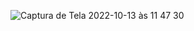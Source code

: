 ![Captura de Tela 2022-10-13 às 11 47 30](https://user-images.githubusercontent.com/101880897/195630879-378d0bb5-20c0-4f47-9736-4a3af4b5109c.png)
